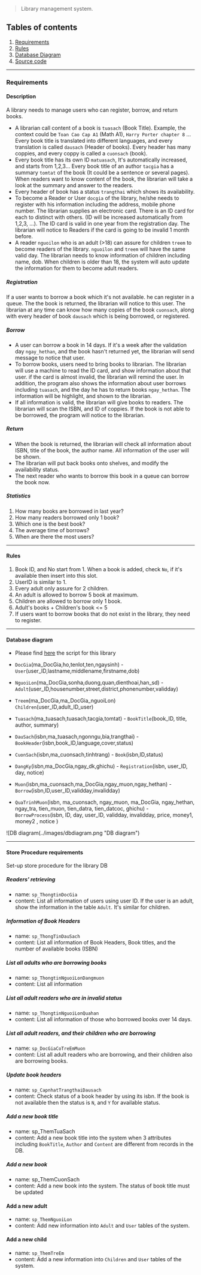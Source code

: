 >Library management system.

## Tables of contents
1. [Requirements](#requirements)
2. [Rules](#rules)
3. [Database Diagram](database-diagram)
4. [Source code](#source-code)

---
### Requirements
#### Description
A library needs to manage users who can register, borrow, and return books.
* A librarian call content of a book is `tuasach` (Book Title). Example, the context could be `Toan Cao Cap A1` (Math A1), `Harry Porter chapter 8` ... Every book title is translated into different languages, and every translation is called `dausach` (Header of books). Every header has many coppies, and every coppy is called a `cuonsach` (book).
* Every book title has its own ID `matuasach`, It's automatically increased, and starts from 1,2,3... Every book title of an author `tacgia` has a summary `tomtat` of the book (It could be a sentence or several pages). When readers want to know content of the book, the librarian will take a look at the summary and answer to the readers.
* Every header of book has a status `trangthai` which shows its availability.
* To become a Reader or User `docgia` of the library, he/she needs to register with his information including the address, mobile phone number. The librarian supplies an electronic card. There is an ID card for each to distinct with others. (ID will be increased automatically from 1,2,3, ...). The ID card is valid in one year from the registration day. The librarian will notice to Readers if the card is going to be invalid 1 month before. 
* A reader `nguoilon` who is an adult (>18) can assure for children `treem` to become readers of the library. `nguoilon` and `treem` will have the same valid day. The librarian needs to know information of children including name, dob. When children is older than 18, the system will auto update the information for them to become adult readers.

##### Registration
If a user wants to borrow a book which it's not available. he can register in a queue. The the book is returned, the librarian will notice to this user. The librarian at any time can know how many copies of the book `cuonsach`, along with every header of book `dausach` which is being borrowed, or registered.

##### Borrow
* A user can borrow a book in 14 days. If it's a week after the validation day `ngay_hethan`, and the book hasn't returned yet, the librarian will send message to notice that user.
* To borrow books, users need to bring books to librarian. The librarian will use a machine to read the ID card, and show information about that user. if the card is almost invalid, the librarian will remind the user. In addition, the program also shows the information about user borrows including `tuasach`, and the day he has to return books `ngay_hethan`. The information will be highlight, and shown to the librarian.
* If all information is valid, the librarian will give books to readers. The librarian will scan the ISBN, and ID of coppies. If the book is not able to be borrowed, the program will notice to the librarian.

##### Return
* When the book is returned, the librarian will check all information about ISBN, title of the book, the author name. All information of the user will be shown. 
* The librarian will put back books onto shelves, and modify the availability status.
* The next reader who wants to borrow this book in a queue can borrow the book now.

##### Statistics
1. How many books are borrowed in last year?
2. How many readers borrowed only 1 book?
3. Which one is the best book?
4. The average time of borrows?
5. When are there the most users?

---

#### Rules
1. Book ID, and No start from 1. When a book is added, check `No`, if it's available then insert into this slot.
2. UserID is similar to 1.
3. Every adult only assure for 2 children.
4. An adult is allowed to borrow 5 book at maximum.
5. Children are allowed to borrow only 1 book.
6. Adult's books + Children's book <= 5
7. If users want to borrow books that do not exist in the library, they need to register.

---

#### Database diagram

* Please find [here](src/libraryscript.sql) the script for this library

* `DocGia`(ma_DocGia,ho,tenlot,ten,ngaysinh) - `User`(user_ID,lastname,middlename,firstname,dob)

* `NguoiLon`(ma_DocGia,sonha,duong,quan,dienthoai,han_sd) - `Adult`(user_ID,housenumber,street,district,phonenumber,validday)

* `Treem`(ma_DocGia,ma_DocGia_nguoiLon) `Children`(user_ID,adult_ID_user)

* `Tuasach`(ma_tuasach,tuasach,tacgia,tomtat) - `BookTitle`(book_ID, title, author, summary)

* `DauSach`(isbn,ma_tuasach,ngonngu,bia,trangthai) - `BookHeader`(isbn,book_ID,language,cover,status)

* `CuonSach`(isbn,ma_cuonsach,tinhtrang) - `Book`(isbn,ID,status)

* `DangKy`(isbn,ma_DocGia,ngay_dk,ghichu) - `Registration`(isbn, user_ID, day, notice)

* `Muon`(isbn,ma_cuonsach,ma_DocGia,ngay_muon,ngay_hethan) - `Borrow`(isbn,ID,user_ID,validday,invalidday)

* `QuaTrinhMuon`(isbn, ma_cuonsach, ngay_muon, ma_DocGia, ngay_hethan, ngay_tra, tien_muon, tien_datra, tien_datcoc, ghichu) - `BorrowProcess`(isbn, ID, day, user_ID, validday, invalidday, price, money1, money2 , notice )

![DB diagram(../images/dbdiagram.png "DB diagram")

--- 

#### Store Procedure requirements

Set-up store procedure for the library DB

##### Readers' retrieving 

* name: `sp_ThongtinDocGia`
* content: List all information of users using user ID. If the user is an adult, show the information in the table `Adult`. It's similar for children.

##### Information of Book Headers

* name: `sp_ThongTinDauSach`
* content: List all information of Book Headers, Book titles, and the number of available books (ISBN)

##### List all adults who are borrowing books

* name: `sp_ThongtinNguoiLonDangmuon`
* content: List all information

##### List all adult readers who are in invalid status

* name: `sp_ThongtinNguoiLonQuahan`
* content: List all information of those who borrowed books over 14 days.

##### List all adult readers, and their children who are borrowing

* name: `sp_DocGiaCoTreEmMuon`
* content: List all adult readers who are borrowing, and their children also are borrowing books.

##### Update book headers

* name: `sp_CapnhatTrangthaiDausach`
* content: Check status of a book header by using its isbn. If the book is not available then the status is `N`, and `Y` for available status.

##### Add a new book title

* name: sp_ThemTuaSach
* content: Add a new book title into the system when 3 attributes including `BookTitle`, `Author` and `Content` are different from records in the DB.

##### Add a new book

* name: sp_ThemCuonSach
* content: Add a new book into the system. The status of book title must be updated

#### Add a new adult 

* name: `sp_ThemNguoiLon`
* content: Add new information into `Adult` and `User` tables of the system.

#### Add a new child

* name: `sp_ThemTreEm`
* content: Add a new information into `Children` and `User` tables of the system.

